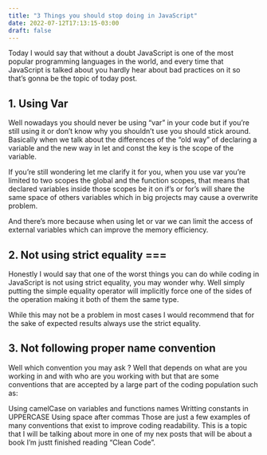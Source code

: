 ```yaml
---
title: "3 Things you should stop doing in JavaScript"
date: 2022-07-12T17:13:15-03:00
draft: false 
---
```


Today I would say that without a doubt JavaScript is one of the most popular programming languages in the world, and every time that JavaScript is talked about you hardly hear about bad practices on it so that’s gonna be the topic of today post.

## 1. Using Var
Well nowadays you should never be using “var” in your code but if you’re still using it or don’t know why you shouldn’t use you should stick around. Basically when we talk about the differences of the “old way” of declaring a variable and the new way in let and const the key is the scope of the variable.

If you’re still wondering let me clarify it for you, when you use var you’re limited to two scopes the global and the function scopes, that means that declared variables inside those scopes be it on if’s or for’s will share the same space of others variables which in big projects may cause a overwrite problem.

And there’s more because when using let or var we can limit the access of external variables which can improve the memory efficiency.

## 2. Not using strict equality ===
Honestly I would say that one of the worst things you can do while coding in JavaScript is not using strict equality, you may wonder why. Well simply putting the simple equality operator will implicitly force one of the sides of the operation making it both of them the same type.

While this may not be a problem in most cases I would recommend that for the sake of expected results always use the strict equality.

## 3. Not following proper name convention
Well which convention you may ask ? Well that depends on what are you working in and with who are you working with but that are some conventions that are accepted by a large part of the coding population such as:

Using camelCase on variables and functions names
Writting constants in UPPERCASE
Using space after commas
Those are just a few examples of many conventions that exist to improve coding readability. This is a topic that I will be talking about more in one of my nex posts that will be about a book I’m justt finished reading “Clean Code”.
